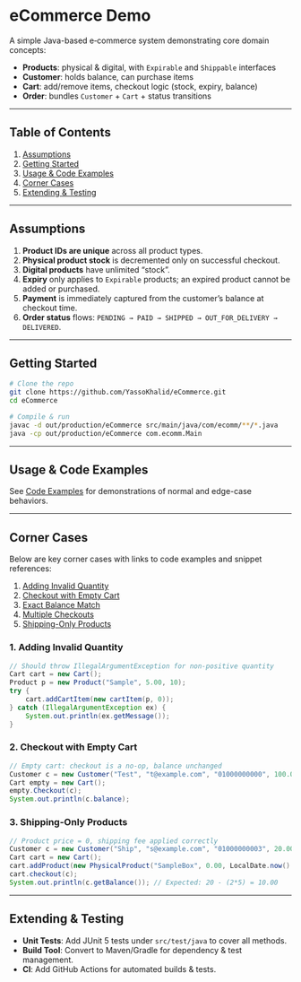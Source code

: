 
# eCommerce Demo

A simple Java-based e‑commerce system demonstrating core domain concepts:

- **Products**: physical & digital, with `Expirable` and `Shippable` interfaces  
- **Customer**: holds balance, can purchase items  
- **Cart**: add/remove items, checkout logic (stock, expiry, balance)  
- **Order**: bundles `Customer` + `Cart` + status transitions  

---

## Table of Contents

1. [Assumptions](#assumptions)  
2. [Getting Started](#getting-started)  
3. [Usage & Code Examples](#usage--code-examples)  
4. [Corner Cases](#corner-cases)  
5. [Extending & Testing](#extending--testing)  

---

## Assumptions

1. **Product IDs are unique** across all product types.  
2. **Physical product stock** is decremented only on successful checkout.  
3. **Digital products** have unlimited “stock”.  
4. **Expiry** only applies to `Expirable` products; an expired product cannot be added or purchased.  
5. **Payment** is immediately captured from the customer’s balance at checkout time.  
6. **Order status** flows: `PENDING → PAID → SHIPPED → OUT_FOR_DELIVERY → DELIVERED`.  

---

## Getting Started

```bash
# Clone the repo
git clone https://github.com/YassoKhalid/eCommerce.git
cd eCommerce

# Compile & run
javac -d out/production/eCommerce src/main/java/com/ecomm/**/*.java
java -cp out/production/eCommerce com.ecomm.Main
````

---

## Usage & Code Examples

See [Code Examples](#usage--code-examples) for demonstrations of normal and edge-case behaviors.

---

## Corner Cases

Below are key corner cases with links to code examples and snippet references:

1. [Adding Invalid Quantity](#adding-invalid-quantity)
2. [Checkout with Empty Cart](#checkout-with-empty-cart)
3. [Exact Balance Match](#exact-balance-match)
4. [Multiple Checkouts](#multiple-checkouts)
5. [Shipping-Only Products](#shipping-only-products)

### 1. Adding Invalid Quantity<a name="adding-invalid-quantity"></a>

```java
// Should throw IllegalArgumentException for non-positive quantity
Cart cart = new Cart();
Product p = new Product("Sample", 5.00, 10);
try {
    cart.addCartItem(new cartItem(p, 0));
} catch (IllegalArgumentException ex) {
    System.out.println(ex.getMessage());
}
```

### 2. Checkout with Empty Cart<a name="checkout-with-empty-cart"></a>

```java
// Empty cart: checkout is a no-op, balance unchanged
Customer c = new Customer("Test", "t@example.com", "01000000000", 100.00);
Cart empty = new Cart();
empty.Checkout(c);
System.out.println(c.balance); 
```


### 3. Shipping-Only Products<a name="shipping-only-products"></a>

```java
// Product price = 0, shipping fee applied correctly
Customer c = new Customer("Ship", "s@example.com", "01000000003", 20.00);
Cart cart = new Cart();
cart.addProduct(new PhysicalProduct("SampleBox", 0.00, LocalDate.now().plusDays(10), 5.00), 2);
cart.checkout(c);
System.out.println(c.getBalance()); // Expected: 20 - (2*5) = 10.00
```

---

## Extending & Testing

* **Unit Tests**: Add JUnit 5 tests under `src/test/java` to cover all methods.
* **Build Tool**: Convert to Maven/Gradle for dependency & test management.
* **CI**: Add GitHub Actions for automated builds & tests.


